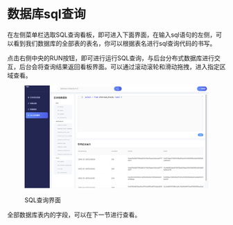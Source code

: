 # 数据库sql查询

在左侧菜单栏选取SQL查询看板，即可进入下面界面，在输入sql语句的左侧，可以看到我们数据库的全部表的表名，你可以根据表名进行sql查询代码的书写。

点击右侧中央的RUN按钮，即可进行运行SQL查询，与后台分布式数据库进行交互，后台会将查询结果返回看板界面。可以通过滚动滚轮和滑动拖拽，进入指定区域查看。

<figure><img src="../../.gitbook/assets/image.png" alt=""><figcaption><p>SQL查询界面</p></figcaption></figure>

全部数据库表内的字段，可以在下一节进行查看。

